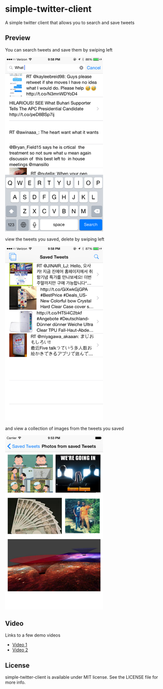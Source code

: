 # simple-twitter-client
A simple twitter client that allows you to search and save tweets

Preview
---
You can search tweets and save them by swiping left

<img width="320 px" src="previews/search.png"/>

view the tweets you saved, delete by swiping left

<img width="320 px" src="previews/saved.png"/>

and view a collection of images from the tweets you saved

<img width="320 px" src="previews/gallery.png"/>

Video
---
Links to a few demo videos
- [Video 1](https://www.dropbox.com/s/3t42j9gvssp3ntq/video.mov?dl=1)
- [Video 2](https://www.dropbox.com/s/8f5istg081fyxiq/videoDelete.mov?dl=1)

License
---
simple-twitter-client is available under MIT license. See the LICENSE file for more info.
